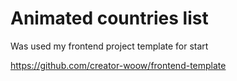 # Animated countries list

Was used my frontend project template for start

https://github.com/creator-woow/frontend-template
